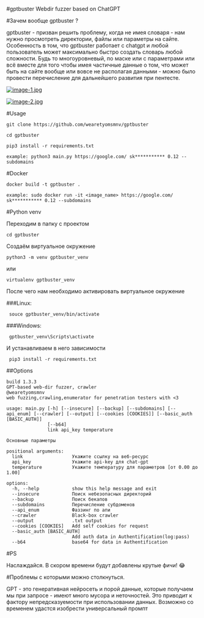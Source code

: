 #gptbuster
Webdir fuzzer based on ChatGPT


#Зачем вообще gptbuster ?

gptbuster - призван решить проблему, когда не имея словаря - нам нужно просмотреть директории, файлы или параметры на сайте. Особенность в том, что gptbuster работает с chatgpt и любой пользователь может максимально быстро создать словарь любой сложности. Будь то многоуровневый, по маске или с параметрами или всё вместе для того чтобы имея частичные данные о том, что может быть на сайте вообще или вовсе не располагая данными - можно было провести перечисление для дальнейшего развития при пентесте. 


[![image-1.jpg](https://i.postimg.cc/RhQQrVjt/image-1.jpg)](https://postimg.cc/y3xScB66)


[![image-2.jpg](https://i.postimg.cc/W4jWtC7T/image-2.jpg)](https://postimg.cc/TK7q4kS4)

#Usage

```
git clone https://github.com/wearetyomsmnv/gptbuster
```
```
cd gptbuster
```
```
pip3 install -r requirements.txt
```

```
example: python3 main.py https://google.com/ sk*********** 0.12 --subdomains
```


#Docker

```
docker build -t gptbuster . 
```

```
example: sudo docker run -it <image_name> https://google.com/ sk*********** 0.12 --subdomains
```


#Python venv

Переходим в папку с проектом
```
cd gptbuster
```

Создаём виртуальное окружение
```
python3 -m venv gptbuster_venv
```

или

```
virtualenv gptbuster_venv
```


После чего нам необходимо активировать виртуальное окружение

###Linux:
```
 souce gptbuster_venv/bin/activate
```

###Windows:

```
 gptbuster_venv\Scripts\activate
```


И устанавливаем в него зависимости

```
 pip3 install -r requirements.txt
```



##Options


```
build 1.3.3
GPT-based web-dir fuzzer, crawler
@wearetyomsmnv
web fuzzing,crawling,enumerator for penetration testers with <3

usage: main.py [-h] [--insecure] [--backup] [--subdomains] [--api_enum] [--crawler] [--output] [--cookies [COOKIES]] [--basic_auth [BASIC_AUTH]]
               [--b64]
               link api_key temperature

Основные параметры

positional arguments:
  link                  Укажите ссылку на веб-ресурс
  api_key               Укажите api-key для chat-gpt
  temperature           Укажите температуру для параметров [от 0.00 до 1.00]

options:
  -h, --help            show this help message and exit
  --insecure            Поиск небезопасных директорий
  --backup              Поиск бекапов
  --subdomains          Перечисление субдоменов
  --api_enum            Фаззинг по апи
  --crawler             Black-box crawler
  --output              .txt output
  --cookies [COOKIES]   Add self cookies for request
  --basic_auth [BASIC_AUTH]
                        Add auth data in Authentification(log:pass)
  --b64                 base64 for data in Authentification

```

#PS

Наслаждайся. В скором времени будут добавлены крутые фичи! :joy:

#Проблемы с которыми можно столкнуться.

GPT - это генеративная нейросеть и порой данные, которые получаем мы при запросе - имеют много мусора и неточностей. Это приводит к фактору непредсказуемости при использовании данных. Возможно со временем удастся изобрести универсальный промпт
